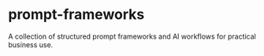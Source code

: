 # prompt-frameworks
A collection of structured prompt frameworks and AI workflows for practical business use.
